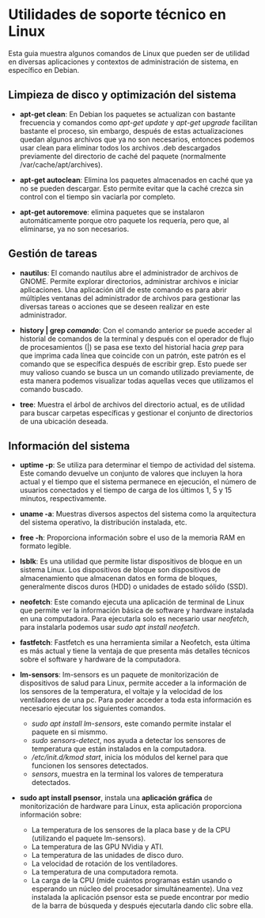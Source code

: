 # Utilidades de soporte técnico en Linux
Esta guia muestra algunos comandos de Linux que pueden ser de utilidad en diversas aplicaciones y contextos de administración de sistema, en específico en Debian.

## Limpieza de disco y optimización del sistema
* **apt-get clean**: En Debian los paquetes se actualizan con bastante frecuencia y comandos como *apt-get update* y *apt-get upgrade* facilitan bastante el proceso, sin embargo, después de estas actualizaciones quedan algunos archivos que ya no son necesarios, entonces podemos usar clean para eliminar todos los archivos .deb descargados previamente del directorio de caché del paquete (normalmente /var/cache/apt/archives).

* **apt-get autoclean**: Elimina los paquetes almacenados en caché que ya no se pueden descargar. Esto permite evitar que la caché crezca sin control con el tiempo sin vaciarla por completo.

* **apt-get autoremove**: elimina paquetes que se instalaron automáticamente porque otro paquete los requería, pero que, al eliminarse, ya no son necesarios.

## Gestión de tareas
* **nautilus**: El comando nautilus abre el administrador de archivos de GNOME. Permite explorar directorios, administrar archivos e iniciar aplicaciones. Una aplicación útil de este comando es para abrir múltiples ventanas del administrador de archivos para gestionar las diversas tareas o acciones que se deseen realizar en este administrador.

* **history | grep *comando***: Con el comando anterior se puede acceder al historial de comandos de la terminal y después con el operador de flujo de procesamientos (|) se pasa ese texto del historial hacia *grep* para que imprima cada línea que coincide con un patrón, este patrón es el comando que se específica después de escribir grep. Esto puede ser muy valioso cuando se busca un un comando utilizado previamente, de esta manera podemos visualizar todas aquellas veces que utilizamos el comando buscado.

* **tree**: Muestra el árbol de archivos del directorio actual, es de utilidad para buscar carpetas específicas y gestionar el conjunto de directorios de una ubicación deseada.

## Información del sistema
* **uptime -p**: Se utiliza para determinar el tiempo de actividad del sistema. Este comando devuelve un conjunto de valores que incluyen la hora actual y el tiempo que el sistema permanece en ejecución, el número de usuarios conectados y el tiempo de carga de los últimos 1, 5 y 15 minutos, respectivamente.

* **uname -a**: Muestras diversos aspectos del sistema como la arquitectura del sistema operativo, la distribución instalada, etc.

* **free -h**: Proporciona información sobre el uso de la memoria RAM en formato legible.

* **lsblk**: Es una utilidad que permite listar dispositivos de bloque en un sistema Linux. Los dispositivos de bloque son dispositivos de almacenamiento que almacenan datos en forma de bloques, generalmente discos duros (HDD) o unidades de estado sólido (SSD).

* **neofetch**: Este comando ejecuta una aplicación de terminal de Linux que permite ver la información básica de software y hardware instalada en una computadora. Para ejecutarla solo es necesario usar *neofetch*, para instalarla podemos usar *sudo apt install neofetch*.

* **fastfetch**: Fastfetch es una herramienta similar a Neofetch, esta última es más actual y tiene la ventaja de que presenta más detalles técnicos sobre el software y hardware de la computadora.

* **lm-sensors**: lm-sensors es un paquete de monitorización de dispositivos de salud para Linux, permite acceder a la información de los sensores de la temperatura, el voltaje y la velocidad de los ventiladores de una pc. Para poder acceder a toda esta información es necesario ejecutar los siguientes comandos.
    - *sudo apt install lm-sensors*, este comando permite instalar el paquete en si mismmo.
    - *sudo sensors-detect*, nos ayuda a detectar los sensores de temperatura que están instalados en la computadora.
    - */etc/init.d/kmod start*, inicia los módulos del kernel para que funcionen los sensores detectados.
    - *sensors*, muestra en la terminal los valores de temperatura detectados.

* **sudo apt install psensor**, instala una **aplicación gráfica** de monitorización de hardware para Linux, esta aplicación proporciona información sobre:
    - La temperatura de los sensores de la placa base y de la CPU (utilizando el paquete lm-sensors).
    - La temperatura de las GPU NVidia y ATI.
    - La temperatura de las unidades de disco duro.
    - La velocidad de rotación de los ventiladores.
    - La temperatura de una computadora remota.
    - La carga de la CPU (mide cuántos programas están usando o esperando un núcleo del procesador simultáneamente).
Una vez instalada la aplicación psensor esta se puede encontrar por medio de la barra de búsqueda y después ejecutarla dando clic sobre ella.
